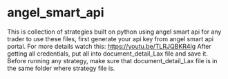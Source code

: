 # angel_smart_api
This is collection of strategies built on python using angel smart api
for any trader to use these files, first generate your api key from angel smart api portal. For more details watch this: https://youtu.be/TLRJQBKR4lg
After getting all credentials, put all into document_detail_Lax file and save it.
Before running any strategy, make sure that document_detail_Lax file is in the same folder where strategy file is.
